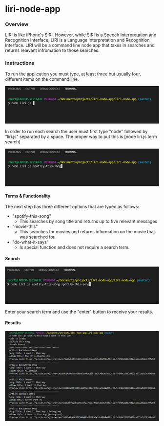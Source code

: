 # liri-node-app

### Overview
LIRI is like iPhone's SIRI. However, while SIRI is a Speech Interpretation and Recognition Interface, LIRI is a Language Interpretation and Recognition Interface. LIRI will be a command line node app that takes in searches and returns relevant infromation to those searches.

### Instructions
To run the application you must type, at least three but usually four, different items on the command line.

![liri 1](/images/image1.jpg)

In order to run each search the user must first type "node" followed by "liri.js" separated by a space.
The proper way to put this is [node liri.js term search]

![liri 2](/images/image2.jpg)




#### Terms & Functionality

The next step has three different options that are typed as follows:

- "spotify-this-song"
    - This searches by song title and returns up to five relevant messages
- "movie-this"
    - This searches for movies and returns information on the movie that was searched for.
- "do-what-it-says"
    - Is special function and does not require a search term.
    

#### Search
![liri 3](/images/image3.jpg)

Enter your search term and use the "enter" button to receive your results.</h4>

#### Results
![liri 4](/images/image4.jpg)